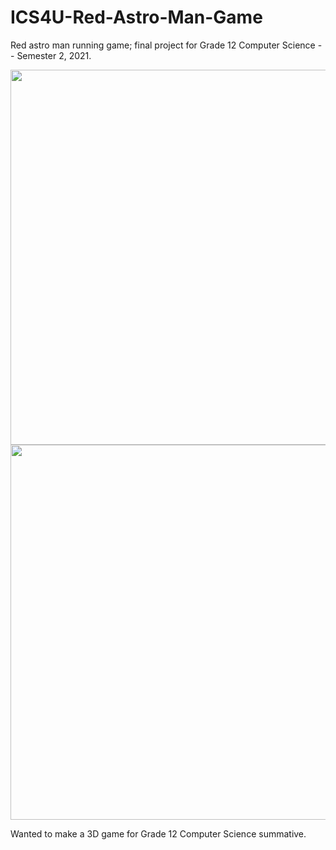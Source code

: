 # ICS4U-Red-Astro-Man-Game
Red astro man running game; final project for Grade 12 Computer Science -- Semester 2, 2021.

<img src="https://i.imgur.com/GwHCCxY.png" width="600"/>
<img src="https://media.giphy.com/media/hi99JOEdTJK9uEduTq/giphy.gif" width="600"/>

Wanted to make a 3D game for Grade 12 Computer Science summative.
